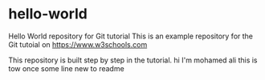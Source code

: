 # hello-world
Hello World repository for Git tutorial
This is an example repository for the Git tutoial on https://www.w3schools.com

This repository is built step by step in the tutorial. 
hi I'm mohamed ali 
this is tow once 
some line new to readme 
